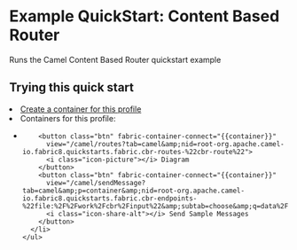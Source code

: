 # Example QuickStart: Content Based Router

Runs the Camel Content Based Router quickstart example

## Trying this quick start

<div fabric-containers="containers" profile="{{profileId}}">
  <li>
    <a class="btn" href="#/fabric/containers/createContainer?profileIds={{profileId}}"><i class="icon-plus"></i> Create a container for this profile</a>
  </li>
  <li>
    Containers for this profile:
    <ul>
      <li ng-repeat="container in containers">
        <span fabric-container-link="{{container}}"/>

        <button class="btn" fabric-container-connect="{{container}}"
          view="/camel/routes?tab=camel&amp;nid=root-org.apache.camel-io.fabric8.quickstarts.fabric.cbr-routes-%22cbr-route%22">
          <i class="icon-picture"></i> Diagram
        </button>
        <button class="btn" fabric-container-connect="{{container}}"
          view="/camel/sendMessage?tab=camel&amp;p=container&amp;nid=root-org.apache.camel-io.fabric8.quickstarts.fabric.cbr-endpoints-%22file:%2F%2Fwork%2Fcbr%2Finput%22&amp;subtab=choose&amp;q=data%2F">
          <i class="icon-share-alt"></i> Send Sample Messages
        </button>
      </li>
    </ul>
  </li>
</div>
